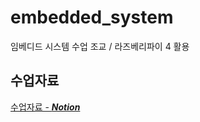# embedded_system
임베디드 시스템 수업 조교 / 라즈베리파이 4 활용

## 수업자료
[수업자료 - __*Notion*__](https://charm-aluminum-6c2.notion.site/540057096caa4d939f0cf93f60c323ac)
